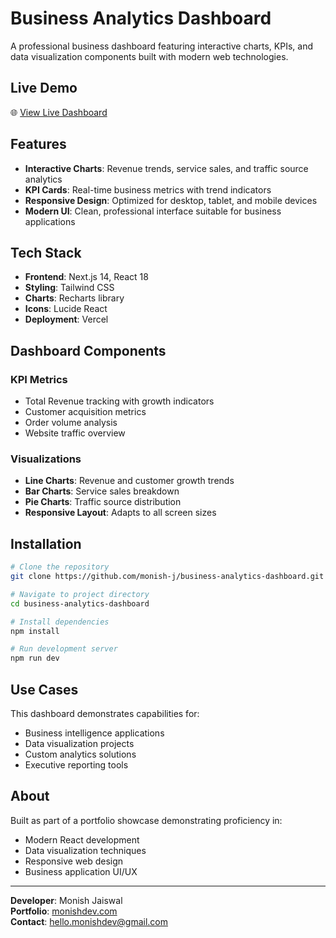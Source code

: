 # Business Analytics Dashboard

A professional business dashboard featuring interactive charts, KPIs, and data visualization components built with modern web technologies.

## Live Demo
🌐 [View Live Dashboard](https://business-analytics-dashboard-nine.vercel.app/)

## Features

- **Interactive Charts**: Revenue trends, service sales, and traffic source analytics
- **KPI Cards**: Real-time business metrics with trend indicators
- **Responsive Design**: Optimized for desktop, tablet, and mobile devices
- **Modern UI**: Clean, professional interface suitable for business applications

## Tech Stack

- **Frontend**: Next.js 14, React 18
- **Styling**: Tailwind CSS
- **Charts**: Recharts library
- **Icons**: Lucide React
- **Deployment**: Vercel

## Dashboard Components

### KPI Metrics
- Total Revenue tracking with growth indicators
- Customer acquisition metrics
- Order volume analysis
- Website traffic overview

### Visualizations
- **Line Charts**: Revenue and customer growth trends
- **Bar Charts**: Service sales breakdown
- **Pie Charts**: Traffic source distribution
- **Responsive Layout**: Adapts to all screen sizes

## Installation

```bash
# Clone the repository
git clone https://github.com/monish-j/business-analytics-dashboard.git

# Navigate to project directory
cd business-analytics-dashboard

# Install dependencies
npm install

# Run development server
npm run dev
```

## Use Cases

This dashboard demonstrates capabilities for:
- Business intelligence applications
- Data visualization projects
- Custom analytics solutions
- Executive reporting tools

## About

Built as part of a portfolio showcase demonstrating proficiency in:
- Modern React development
- Data visualization techniques
- Responsive web design
- Business application UI/UX

---

**Developer**: Monish Jaiswal  
**Portfolio**: [monishdev.com](https://monishdev.com)  
**Contact**: hello.monishdev@gmail.com
